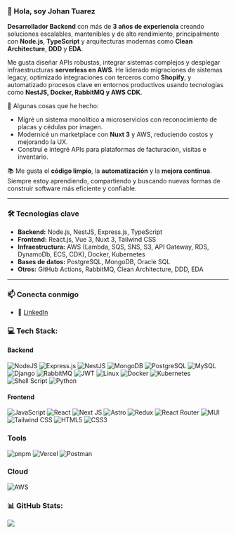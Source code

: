 ### 👋 Hola, soy Johan Tuarez

**Desarrollador Backend** con más de **3 años de experiencia** creando soluciones escalables, mantenibles y de alto rendimiento, principalmente con **Node.js**, **TypeScript** y arquitecturas modernas como **Clean Architecture**, **DDD** y **EDA**.

Me gusta diseñar APIs robustas, integrar sistemas complejos y desplegar infraestructuras **serverless en AWS**. He liderado migraciones de sistemas legacy, optimizado integraciones con terceros como **Shopify**, y automatizado procesos clave en entornos productivos usando tecnologías como **NestJS, Docker, RabbitMQ y AWS CDK**.

🚀 Algunas cosas que he hecho:

* Migré un sistema monolítico a microservicios con reconocimiento de placas y cédulas por imagen.
* Modernicé un marketplace con **Nuxt 3** y AWS, reduciendo costos y mejorando la UX.
* Construí e integré APIs para plataformas de facturación, visitas e inventario.

📚 Me gusta el **código limpio**, la **automatización** y la **mejora continua**. Siempre estoy aprendiendo, compartiendo y buscando nuevas formas de construir software más eficiente y confiable.

---

### 🛠️ Tecnologías clave

* **Backend:** Node.js, NestJS, Express.js, TypeScript
* **Frontend:** React.js, Vue 3, Nuxt 3, Tailwind CSS
* **Infraestructura:** AWS (Lambda, SQS, SNS, S3, API Gateway, RDS, DynamoDb, ECS, CDK), Docker, Kubernetes
* **Bases de datos:** PostgreSQL, MongoDB, Oracle SQL
* **Otros:** GitHub Actions, RabbitMQ, Clean Architecture, DDD, EDA

---

### 📫 Conecta conmigo

* 🔗 [LinkedIn](https://linkedin.com/in/johan-tuarez)

### 💻 Tech Stack:

#### Backend
![NodeJS](https://img.shields.io/badge/node.js-6DA55F?style=for-the-badge&logo=node.js&logoColor=white) ![Express.js](https://img.shields.io/badge/express.js-%23404d59.svg?style=for-the-badge&logo=express&logoColor=%2361DAFB) ![NestJS](https://img.shields.io/badge/nestjs-%23E0234E.svg?style=for-the-badge&logo=nestjs&logoColor=white) ![MongoDB](https://img.shields.io/badge/MongoDB-%234ea94b.svg?style=for-the-badge&logo=mongodb&logoColor=white) ![PostgreSQL](https://img.shields.io/badge/postgresql-%23336791.svg?style=for-the-badge&logo=postgresql&logoColor=white) ![MySQL](https://img.shields.io/badge/mysql-%2300f.svg?style=for-the-badge&logo=mysql&logoColor=white) ![Django](https://img.shields.io/badge/django-%23092E20.svg?style=for-the-badge&logo=django&logoColor=white) ![RabbitMQ](https://img.shields.io/badge/Rabbitmq-FF6600?style=for-the-badge&logo=rabbitmq&logoColor=white) ![JWT](https://img.shields.io/badge/JWT-black?style=for-the-badge&logo=JSON%20web%20tokens) ![Linux](https://img.shields.io/badge/Linux-FCC624?style=for-the-badge&logo=linux&logoColor=black) ![Docker](https://img.shields.io/badge/docker-%230db7ed.svg?style=for-the-badge&logo=docker&logoColor=white) ![Kubernetes](https://img.shields.io/badge/Kubernetes-222?&logo=kubernetes) ![Shell Script](https://img.shields.io/badge/shell_script-%23121011.svg?style=for-the-badge&logo=gnu-bash&logoColor=white) ![Python](https://img.shields.io/badge/python-3670A0?style=for-the-badge&logo=python&logoColor=ffdd54)

#### Frontend
![JavaScript](https://img.shields.io/badge/javascript-%23323330.svg?style=for-the-badge&logo=javascript&logoColor=%23F7DF1E) ![React](https://img.shields.io/badge/react-%2320232a.svg?style=for-the-badge&logo=react&logoColor=%2361DAFB) ![Next JS](https://img.shields.io/badge/Next-black?style=for-the-badge&logo=next.js&logoColor=white) ![Astro](https://img.shields.io/badge/Astro-%23FF5D01.svg?style=for-the-badge&logo=astro&logoColor=white) ![Redux](https://img.shields.io/badge/redux-%23593d88.svg?style=for-the-badge&logo=redux&logoColor=white) ![React Router](https://img.shields.io/badge/React_Router-CA4245?style=for-the-badge&logo=react-router&logoColor=white) ![MUI](https://img.shields.io/badge/MUI-%230081CB.svg?style=for-the-badge&logo=material-ui&logoColor=white) ![Tailwind CSS](https://img.shields.io/badge/-Tailwind%20CSS-%231a202c?style=for-the-badge&logo=tailwind-css&logoColor=white) ![HTML5](https://img.shields.io/badge/html5-%23E34F26.svg?style=for-the-badge&logo=html5&logoColor=white) ![CSS3](https://img.shields.io/badge/css3-%231572B6.svg?style=for-the-badge&logo=css3&logoColor=white) 

### Tools
![pnpm](https://img.shields.io/badge/pnpm-F69220?style=for-the-badge&logo=pnpm&logoColor=white) ![Vercel](https://img.shields.io/badge/vercel-%23000000.svg?style=for-the-badge&logo=vercel&logoColor=white) ![Postman](https://img.shields.io/badge/Postman-FF6C37?style=for-the-badge&logo=postman&logoColor=white) 

### Cloud
![AWS](https://img.shields.io/badge/AWS-%23FF9900.svg?style=for-the-badge&logo=amazon-aws&logoColor=white)

### 📊 GitHub Stats:
![](https://github-readme-stats.vercel.app/api/top-langs/?username=joletuar&theme=synthwave&hide_border=true&include_all_commits=false&count_private=false&layout=compact)
